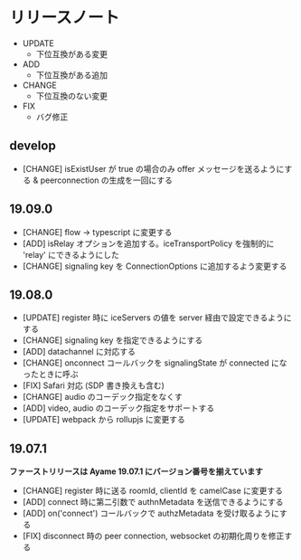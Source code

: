 # リリースノート

- UPDATE
    - 下位互換がある変更
- ADD
    - 下位互換がある追加
- CHANGE
    - 下位互換のない変更
- FIX
    - バグ修正

## develop
- [CHANGE] isExistUser が true の場合のみ offer メッセージを送るようにする & peerconnection の生成を一回にする


## 19.09.0
- [CHANGE] flow -> typescript に変更する
- [ADD] isRelay オプションを追加する。iceTransportPolicy を強制的に 'relay' にできるようにした
- [CHANGE] signaling key を ConnectionOptions に追加するよう変更する

## 19.08.0
- [UPDATE] register 時に iceServers の値を server 経由で設定できるようにする
- [CHANGE] signaling key を指定できるようにする
- [ADD] datachannel に対応する
- [CHANGE] onconnect コールバックを signalingState が connected になったときに呼ぶ
- [FIX] Safari 対応 (SDP 書き換えも含む)
- [CHANGE] audio のコーデック指定をなくす
- [ADD] video, audio のコーデック指定をサポートする
- [UPDATE] webpack から rollupjs に変更する

## 19.07.1

**ファーストリリースは Ayame 19.07.1 にバージョン番号を揃えています**

- [CHANGE] register 時に送る roomId, clientId を camelCase に変更する
- [ADD] connect 時に第二引数で authnMetadata を送信できるようにする
- [ADD] on('connect') コールバックで authzMetadata を受け取るようにする
- [FIX] disconnect 時の peer connection, websocket の初期化周りを修正する
